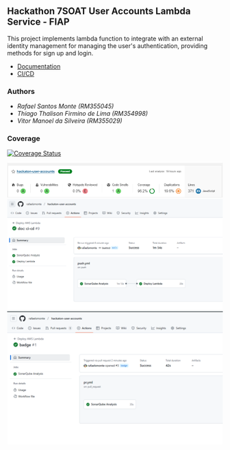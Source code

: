 ## Hackathon 7SOAT User Accounts Lambda Service - FIAP

This project implements lambda function to integrate with an external identity management for managing the user's authentication, providing methods for sign up and login.

- [Documentation](docs/service.md)
- [CI/CD](docs/ci-cd.md)


### Authors

- _Rafael Santos Monte (RM355045)_
- _Thiago Thalison Firmino de Lima (RM354998)_
- _Vitor Manoel da Silveira (RM355029)_

### Coverage

[![Coverage Status](https://coveralls.io/repos/github/rafaelsmonte/hackaton-user-accounts/badge.svg?branch=main)](https://coveralls.io/github/rafaelsmonte/hackaton-user-accounts?branch=main)

![Coverage](docs/evidences/user-accounts-coverage.png)
![Sucessful pipeline on push](docs/evidences/user-accounts-pipeline.png)
![Sucessful pipeline on pr](docs/evidences/user-accounts-pipeline-pr.png)
